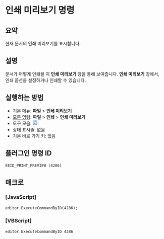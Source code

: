 # 인쇄 미리보기 명령

## 요약

현재 문서의 인쇄 미리보기를 표시합니다.

## 설명

문서가 어떻게 인쇄될 지 **인쇄 미리보기** 창을 통해 보여줍니다. **인쇄 미리보기** 창에서, 인쇄 옵션을 설정하거나 인쇄할 수 있습니다.

## 실행하는 방법

- 기본 메뉴: **파일** \> **인쇄 미리보기**
- [모든 명령](../tools/all_commands): **파일** \> **인쇄** \> **인쇄 미리보기**
- 도구 모음: ![](../../images/printpreview.png)
- 상태 표시줄: 없음
- 기본 바로 가기 키: 없음

## 플러그인 명령 ID

```
EEID_PRINT_PREVIEW (4286)
```

## 매크로

### \[JavaScript\]

```
editor.ExecuteCommandByID(4286);
```

### \[VBScript\]

```
editor.ExecuteCommandByID 4286
```

